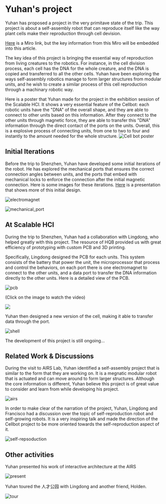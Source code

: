 # Yuhan's project

Yuhan has proposed a project in the very primitave state of the trip. This project is about a self-assembly robot that can reproduce itself like the way plant cells make their reproduction through cell devision. 

[Here](https://miro.com/welcomeonboard/Q096MVpCemJVVXhKeUNHWDlnRjlvdlMzY29oaDQzSnZLdmxYVFNvUWhjeUpKNHlsN1Fzc3Q5VEdtcFBtOWZKa1MzTFJXTnFYZnlGLzZOdmJmWXdESjJ5dXljcEVYVkJUcUk3Tlc2TXl1VGpOQ1NKdFJWYjFnQ0JSYy91cnhjYk9NakdSWkpBejJWRjJhRnhhb1UwcS9BPT0hdjE=?share_link_id=806799644284
) is a Miro link, but the key information from this Miro will be embedded into this article.

The key idea of this project is bringing the essential way of reproduction from living creatures to the robotics. For instance, in the cell division process, each cell has the DNA for the whole creature, and the DNA is copied and transferred to all the 
other cells. Yuhan have been exploring the ways self-assembly robotics manage to form larger structures from modular units, and he wish to create a similar process of this cell reproduction through a machinary robotic way. 

Here is a poster that Yuhan made for the project in the exhibition session of the Scalable HCI. It shows a very essential feature of the Cellbot: each robotic units have the "DNA" of the overall shape, and they are able to connect to other units based on this information. After they connect to the other units through magnetic force, they are able to transfer this "DNA" information through the direct contact of the ports on the units. Overall, this is a explosive process of connecting units, from one to two to four and instantly to the amount needed for the whole structure. 
![Cell bot poster](media/CellBot_Yuhan_Wang_00.png)



## Initial Iterations

Before the trip to Shenzhen, Yuhan have developed some initial iterations of the robot. He has explored the mechanical ports that ensures the correct connection angles between units, and the ports that embed with mechanical locks to enforce the connection after the initial magnetic connection. Here is some images for these iterations. [Here](https://www.canva.com/design/DAGZHV4IsF0/2jFsM0VfgqeXKrLmhL7k2g/view?utm_content=DAGZHV4IsF0&utm_campaign=designshare&utm_medium=link2&utm_source=uniquelinks&utlId=h9e1d34fbc4) is a presentation that shows more of this initial design.

![electromagnet](media/electromagnet.png)

![mechanical_port](media/mechanical_port.png)

## At Scalable HCI

During the trip to Shenzhen, Yuhan had a collaboration with Lingdong, who helped greatly with this project. The resource of HQB provided us with great efficiency of prototyping with custom PCB and 3D printing. 

Specifically, Lingdong designed the PCB for each units. This system consists of the battery that power the unit, the microprocessor that process and control the behaviors, on each port there is one electromagnet to connect to the other units, and a data port to transfer the DNA information directly to the other units. Here is a detailed view of the PCB.

![pcb](media/pcb.jpg)

(Click on the image to watch the video)

[![](media/pcb_video.png)](media/pcb_video.mp4)

Yuhan then designed a new version of the cell, making it able to transfer data through the port.

![shell](media/shell.jpg)


The development of this project is still ongoing...


## Related Work & Discussions

During the visit to AIRS Lab, Yuhan identified a self-assembly project that is similar to the form that they are working on. It is a megnatic modular robot that is actuated and can move around to form larger structures. Although the core information is different, Yuhan believe this project is of great value to consider and learn from while developing his project. 

![airs](media/airs_robot.jpg)

In order to make clear of the narration of the project, Yuhan, Lingdong and Francisco had a discussion over the topic of self-reproduction robot and self-growing robots. It is a very inspiring talk and made the direction of the Cellbot project to be more oriented towards the self-reproduction aspect of it. 

![self-repsoduction](media/self-reproduction.jpg)


## Other activities

Yuhan presented his work of interactive architecture at the AIRS

![present](media/present.jpg)

Yuhan toured the 人才公园 with Lingdong and another friend, Holden.

![tour](media/tour.jpg)
